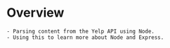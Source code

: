 # Overview

    - Parsing content from the Yelp API using Node.
    - Using this to learn more about Node and Express.
